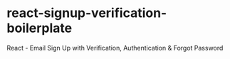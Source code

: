 # react-signup-verification-boilerplate

React - Email Sign Up with Verification, Authentication & Forgot Password

